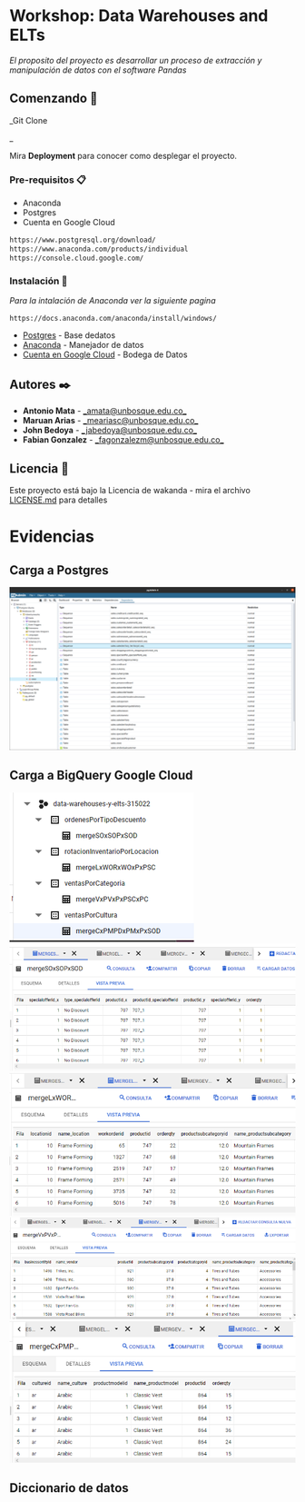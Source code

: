 # Workshop: Data Warehouses and ELTs

_El proposito del proyecto es desarrollar un proceso de extracción y manipulación de datos con el software Pandas_

## Comenzando 🚀

_Git Clone

_

Mira **Deployment** para conocer como desplegar el proyecto.


### Pre-requisitos 📋

* Anaconda
* Postgres
* Cuenta en Google Cloud

```
https://www.postgresql.org/download/
https://www.anaconda.com/products/individual
https://console.cloud.google.com/
```

### Instalación 🔧

_Para la intalación de Anaconda ver la siguiente pagina_


```
https://docs.anaconda.com/anaconda/install/windows/
```




* [Postgres](https://www.postgresql.org/download/) - Base dedatos
* [Anaconda](https://www.anaconda.com/products/individual) - Manejador de datos
* [Cuenta en Google Cloud](https://console.cloud.google.com/) - Bodega de Datos


## Autores ✒️

* **Antonio Mata**  - [_amata@unbosque.edu.co_](https://github.com/antoniomata99)
* **Maruan Arias** - [_meariasc@unbosque.edu.co_](https://github.com/MaruanArias)
* **John Bedoya** - [_jabedoya@unbosque.edu.co_](https://github.com/Alejandro-prog)
* **Fabian Gonzalez** - [_fagonzalezm@unbosque.edu.co_](https://www.youtube.com/watch?v=XFkzRNyygfk)



## Licencia 📄

Este proyecto está bajo la Licencia de wakanda - mira el archivo [LICENSE.md](LICENSE.md) para detalles

# 
# Evidencias

## Carga a Postgres
<img src="/img/postgres.png" alt="My cool logo"/>

## Carga a BigQuery Google Cloud
<img src="/img/bigquery1.png" alt="My cool logo"/>
<img src="/img/bigquery2.png" alt="My cool logo"/>
<img src="/img/bigquery3.png" alt="My cool logo"/>
<img src="/img/bigquery4.png" alt="My cool logo"/>
<img src="/img/bigquery5.png" alt="My cool logo"/>

## Diccionario de datos
